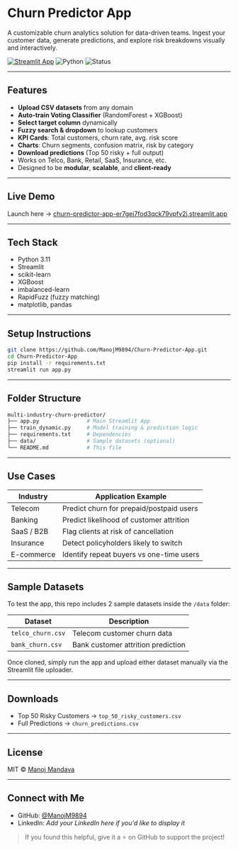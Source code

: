 # Churn Predictor App

A customizable churn analytics solution for data-driven teams.
Ingest your customer data, generate predictions, and explore risk breakdowns visually and interactively.

[![Streamlit App](https://img.shields.io/badge/Live%20App-Click%20to%20Open-red?logo=streamlit)](https://churn-predictor-app-er7gei7fod3qck79vpfv2j.streamlit.app/) ![Python](https://img.shields.io/badge/Python-3.11-blue?logo=python) ![Status](https://img.shields.io/badge/Status-Production--Ready-brightgreen)

---

## Features

- **Upload CSV datasets** from any domain
- **Auto-train Voting Classifier** (RandomForest + XGBoost)
- **Select target column** dynamically
- **Fuzzy search & dropdown** to lookup customers
- **KPI Cards**: Total customers, churn rate, avg. risk score
- **Charts**: Churn segments, confusion matrix, risk by category
- **Download predictions** (Top 50 risky + full output)
- Works on Telco, Bank, Retail, SaaS, Insurance, etc.
- Designed to be **modular**, **scalable**, and **client-ready**

---

## Live Demo

Launch here → [churn-predictor-app-er7gei7fod3qck79vpfv2j.streamlit.app](https://churn-predictor-app-er7gei7fod3qck79vpfv2j.streamlit.app/)

---

## Tech Stack

- Python 3.11
- Streamlit
- scikit-learn
- XGBoost
- imbalanced-learn
- RapidFuzz (fuzzy matching)
- matplotlib, pandas

---

## Setup Instructions

```bash
git clone https://github.com/ManojM9894/Churn-Predictor-App.git
cd Churn-Predictor-App
pip install -r requirements.txt
streamlit run app.py
```

---

## Folder Structure

```bash
multi-industry-churn-predictor/
├── app.py               # Main Streamlit App
├── train_dynamic.py     # Model training & prediction logic
├── requirements.txt     # Dependencies
├── data/                # Sample datasets (optional)
└── README.md            # This file
```

---

## Use Cases

| Industry       | Application Example                        |
|----------------|---------------------------------------------|
| Telecom        | Predict churn for prepaid/postpaid users   |
| Banking        | Predict likelihood of customer attrition   |
| SaaS / B2B     | Flag clients at risk of cancellation       |
| Insurance      | Detect policyholders likely to switch      |
| E-commerce     | Identify repeat buyers vs one-time users   |

---

## Sample Datasets

To test the app, this repo includes 2 sample datasets inside the `/data` folder:

| Dataset             | Description                          |
|---------------------|--------------------------------------|
| `telco_churn.csv`   | Telecom customer churn data          |
| `bank_churn.csv`    | Bank customer attrition prediction   |

Once cloned, simply run the app and upload either dataset manually via the Streamlit file uploader.

---

## Downloads

- Top 50 Risky Customers → `top_50_risky_customers.csv`
- Full Predictions        → `churn_predictions.csv`

---

## License

MIT © [Manoj Mandava](https://github.com/ManojM9894)

---

## Connect with Me

- GitHub: [@ManojM9894](https://github.com/ManojM9894)
- LinkedIn: *Add your LinkedIn here if you'd like to display it*

> If you found this helpful, give it a ⭐ on GitHub to support the project!
